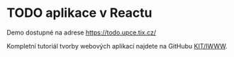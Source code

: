 # TODO aplikace v Reactu

Demo dostupné na adrese https://todo.upce.tix.cz/

Kompletní tutoriál tvorby webových aplikací najdete na GitHubu [KIT/IWWW](https://github.com/petrfilip/KIT-IWWW).